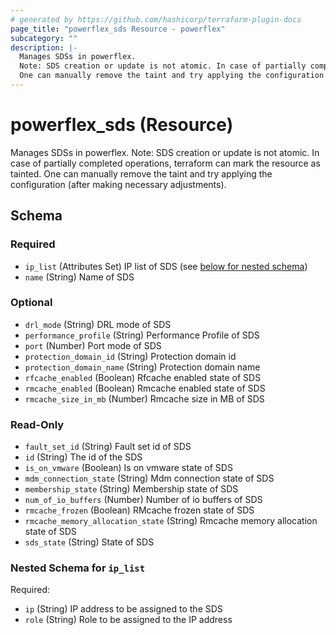```yaml
---
# generated by https://github.com/hashicorp/terraform-plugin-docs
page_title: "powerflex_sds Resource - powerflex"
subcategory: ""
description: |-
  Manages SDSs in powerflex.
  Note: SDS creation or update is not atomic. In case of partially completed operations, terraform can mark the resource as tainted.
  One can manually remove the taint and try applying the configuration (after making necessary adjustments).
---
```


# powerflex_sds (Resource)

Manages SDSs in powerflex.
Note: SDS creation or update is not atomic. In case of partially completed operations, terraform can mark the resource as tainted.
One can manually remove the taint and try applying the configuration (after making necessary adjustments).



<!-- schema generated by tfplugindocs -->
## Schema

### Required

- `ip_list` (Attributes Set) IP list of SDS (see [below for nested schema](#nestedatt--ip_list))
- `name` (String) Name of SDS

### Optional

- `drl_mode` (String) DRL mode of SDS
- `performance_profile` (String) Performance Profile of SDS
- `port` (Number) Port mode of SDS
- `protection_domain_id` (String) Protection domain id
- `protection_domain_name` (String) Protection domain name
- `rfcache_enabled` (Boolean) Rfcache enabled state of SDS
- `rmcache_enabled` (Boolean) Rmcache enabled state of SDS
- `rmcache_size_in_mb` (Number) Rmcache size in MB of SDS

### Read-Only

- `fault_set_id` (String) Fault set id of SDS
- `id` (String) The id of the SDS
- `is_on_vmware` (Boolean) Is on vmware state of SDS
- `mdm_connection_state` (String) Mdm connection state of SDS
- `membership_state` (String) Membership state of SDS
- `num_of_io_buffers` (Number) Number of io buffers of SDS
- `rmcache_frozen` (Boolean) RMcache frozen state of SDS
- `rmcache_memory_allocation_state` (String) Rmcache memory allocation state of SDS
- `sds_state` (String) State of SDS

<a id="nestedatt--ip_list"></a>
### Nested Schema for `ip_list`

Required:

- `ip` (String) IP address to be assigned to the SDS
- `role` (String) Role to be assigned to the IP address


